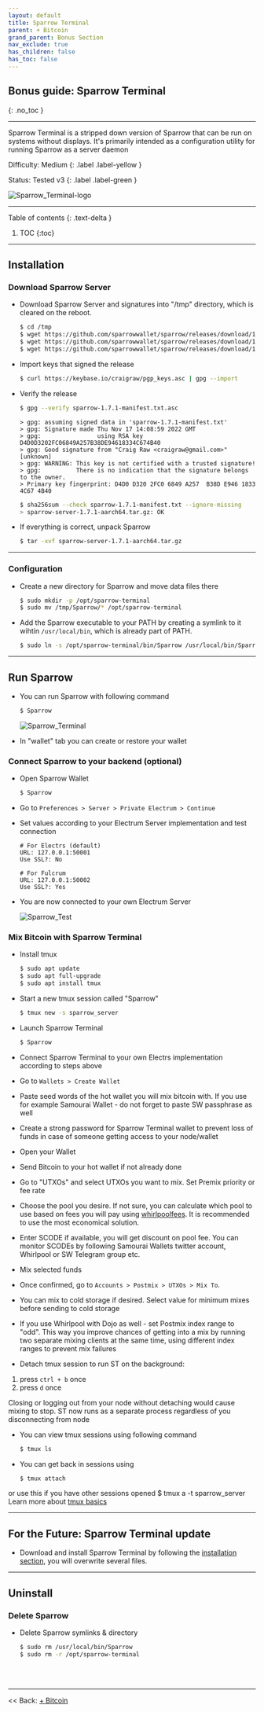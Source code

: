 ```yaml
---
layout: default
title: Sparrow Terminal
parent: + Bitcoin
grand_parent: Bonus Section
nav_exclude: true
has_children: false
has_toc: false
---
```


## Bonus guide: Sparrow Terminal
{: .no_toc }

---

Sparrow Terminal is a stripped down version of Sparrow that can be run on systems without displays. It's primarily intended as a configuration utility for running Sparrow as a server daemon

Difficulty: Medium 
{: .label .label-yellow }

Status: Tested v3 
{: .label .label-green }

![Sparrow_Terminal-logo](../../../images/sparrow-terminal-logo.jpg)

---

Table of contents
{: .text-delta }

1. TOC
{:toc}

---

## Installation

### Download Sparrow Server

* Download Sparrow Server and signatures into "/tmp" directory, which is cleared on the reboot.

  ```sh
  $ cd /tmp
  $ wget https://github.com/sparrowwallet/sparrow/releases/download/1.7.1/sparrow-server-1.7.1-aarch64.tar.gz
  $ wget https://github.com/sparrowwallet/sparrow/releases/download/1.7.1/sparrow-1.7.1-manifest.txt.asc
  $ wget https://github.com/sparrowwallet/sparrow/releases/download/1.7.1/sparrow-1.7.1-manifest.txt
  ```
  
* Import keys that signed the release 

  ```sh
  $ curl https://keybase.io/craigraw/pgp_keys.asc | gpg --import
  ```
  
* Verify the release
  
  ```sh
  $ gpg --verify sparrow-1.7.1-manifest.txt.asc
  ```
  ```
  > gpg: assuming signed data in 'sparrow-1.7.1-manifest.txt'
  > gpg: Signature made Thu Nov 17 14:08:59 2022 GMT
  > gpg:                using RSA key D4D0D3202FC06849A257B38DE94618334C674B40
  > gpg: Good signature from "Craig Raw <craigraw@gmail.com>" [unknown]
  > gpg: WARNING: This key is not certified with a trusted signature!
  > gpg:          There is no indication that the signature belongs to the owner.
  > Primary key fingerprint: D4D0 D320 2FC0 6849 A257  B38D E946 1833 4C67 4B40
  ```
  
  ```sh
  $ sha256sum --check sparrow-1.7.1-manifest.txt --ignore-missing
  > sparrow-server-1.7.1-aarch64.tar.gz: OK
  ```

* If everything is correct, unpack Sparrow 

  ```sh
  $ tar -xvf sparrow-server-1.7.1-aarch64.tar.gz
  ```
  
---

### Configuration 

* Create a new directory for Sparrow and move data files there

  ```sh
  $ sudo mkdir -p /opt/sparrow-terminal
  $ sudo mv /tmp/Sparrow/* /opt/sparrow-terminal
  ```
 
* Add the Sparrow executable to your PATH by creating a symlink to it wihtin `/usr/local/bin`, which is already part of PATH.
 
  ```sh
  $ sudo ln -s /opt/sparrow-terminal/bin/Sparrow /usr/local/bin/Sparrow
  ```
  
---
 
## Run Sparrow 

* You can run Sparrow with following command

  ```sh
  $ Sparrow
  ```
  
  ![Sparrow_Terminal](../../../images/sparrow-terminal.png)
  
* In "wallet" tab you can create or restore your wallet

### Connect Sparrow to your backend (optional)

* Open Sparrow Wallet

  ```sh
  $ Sparrow
  ```

* Go to `Preferences > Server > Private Electrum > Continue`
* Set values according to your Electrum Server implementation and test connection

  ```
  # For Electrs (default)
  URL: 127.0.0.1:50001
  Use SSL?: No
  
  # For Fulcrum 
  URL: 127.0.0.1:50002
  Use SSL?: Yes 
  ```

* You are now connected to your own Electrum Server 

  ![Sparrow_Test](../../../images/sparrow-test.png)

### Mix Bitcoin with Sparrow Terminal

* Install tmux

  ```sh
  $ sudo apt update
  $ sudo apt full-upgrade
  $ sudo apt install tmux
  ```

* Start a new tmux session called "Sparrow"

  ```sh
  $ tmux new -s sparrow_server
  ```

* Launch Sparrow Terminal

  ```sh
  $ Sparrow
  ```

* Connect Sparrow Terminal to your own Electrs implementation according to steps above 

* Go to `Wallets > Create Wallet`

* Paste seed words of the hot wallet you will mix bitcoin with. If you use for example Samourai Wallet - do not forget to paste SW passphrase as well

* Create a strong password for Sparrow Terminal wallet to prevent loss of funds in case of someone getting access to your node/wallet

* Open your Wallet

* Send Bitcoin to your hot wallet if not already done

* Go to "UTXOs" and select UTXOs you want to mix. Set Premix priority or fee rate

* Choose the pool you desire. If not sure, you can calculate which pool to use based on fees you will pay using [whirlpoolfees](https://www.whirlpoolfees.com/). It is recommended to use the most economical solution. 

* Enter SCODE if available, you will get discount on pool fee. You can monitor SCODEs by following Samourai Wallets twitter account, Whirlpool or SW Telegram group etc.

* Mix selected funds 

* Once confirmed, go to `Accounts > Postmix > UTXOs > Mix To`.

* You can mix to cold storage if desired. Select value for minimum mixes before sending to cold storage

* If you use Whirlpool with Dojo as well - set Postmix index range to "odd". This way you improve chances of getting into a mix by running two separate mixing clients at the same time, using different index ranges to prevent mix failures

* Detach tmux session to run ST on the background: 
1. press `ctrl + b` once 
2. press `d` once

Closing or logging out from your node without detaching would cause mixing to stop. ST now runs as a separate process regardless of you disconnecting from node

* You can view tmux sessions using following command

  ```sh
  $ tmux ls
  ```

* You can get back in sessions using

  ```sh
  $ tmux attach
  ```
or use this if you have other sessions opened
  $ tmux a -t sparrow_server
Learn more about [tmux basics](https://github.com/tmux/tmux/wiki/Getting-Started)

---

## For the Future: Sparrow Terminal update

* Download and install Sparrow Terminal by following the [installation section](#installation), you will overwrite several files.

---

## Uninstall 

### Delete Sparrow

* Delete Sparrow symlinks & directory

  ```sh
  $ sudo rm /usr/local/bin/Sparrow
  $ sudo rm -r /opt/sparrow-terminal
  ```
  
<br /><br />

---

<< Back: [+ Bitcoin](index.md)
